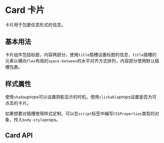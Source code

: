 # Card 卡片

卡片用于包裹任意形式的信息。

## 基本用法

卡片组件包括标题，内容两部分，使用`title`插槽设置标题的信息，`title`插槽的元素以横向`flex`布局的`space-between`的水平对齐方式排列，内容部分使用默认插槽包裹。

<preview path="./card-basic.vue" title="." description="."></preview>

## 样式属性

使用`shadow`props可以设置阴影显示的时机，使用`clickable`props设置是否为可点击的卡片。

如果想要对插槽使用样式定制，可以在`script`标签中编写`CSSProperties`类型的对象，传入`body-style`props。

<preview path="./card-interact.vue" title="." description="."></preview>

## Card API
